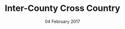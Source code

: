 ---
layout: default
title: Inter-County Cross Country
date: 04 February 2017
location: Brands Hatch
---